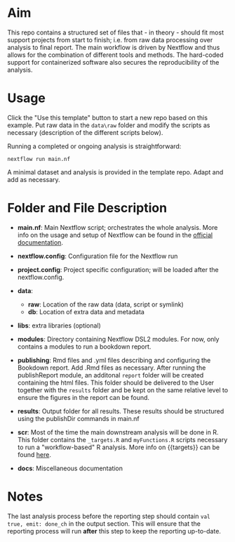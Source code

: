 # Aim

This repo contains a structured set of files that - in theory - should fit most support projects from start to finish; i.e. from raw data processing over analysis to final report. The main workflow is driven by Nextflow and thus allows for the combination of different tools and methods. The hard-coded support for containerized software also secures the reproducibility of the analysis.

# Usage

Click the "Use this template" button to start a new repo based on this example. Put raw data in the `data\raw` folder and modify the scripts as necessary (description of the different scripts below).

Running a completed or ongoing analysis is straightforward:

```
nextflow run main.nf
```

A minimal dataset and analysis is provided in the template repo. Adapt and add as necessary.

# Folder and File Description

* __main.nf__: Main Nextflow script; orchestrates the whole analysis. More info on the usage and setup of Nextflow can be found in the [official documentation](https://www.nextflow.io/docs/latest/index.html).

* __nextflow.config__: Configuration file for the Nextflow run

* __project.config__: Project specific configuration; will be loaded after the nextflow.config.

* __data__: 
    - __raw__: Location of the raw data (data, script or symlink)
    - __db__: Location of extra data and metadata

* __libs__: extra libraries (optional)

* __modules__: Directory containing Nextflow DSL2 modules. For now, only contains a modules to run a bookdown report.

* __publishing__: Rmd files and .yml files describing and configuring the Bookdown report. Add .Rmd files as necessary. After running the publishReport module, an additonal `report` folder will be created containing the html files. This folder should be delivered to the User together with the `results` folder and be kept on the same relative level to ensure the figures in the report can be found. 

* __results__: Output folder for all results. These results should be structured using the publishDir commands in main.nf

* __scr__: Most of the time the main downstream analysis will be done in R. This folder contains the `_targets.R` and `myFunctions.R` scripts necessary to run a "workflow-based" R analysis. More info on {{targets}} can be found [here](https://books.ropensci.org/targets/).

* __docs__: Miscellaneous documentation


# Notes

The last analysis process before the reporting step should contain `val true, emit: done_ch` in the output section. This will ensure that the reporting process will run **after** this step to keep the reporting up-to-date.